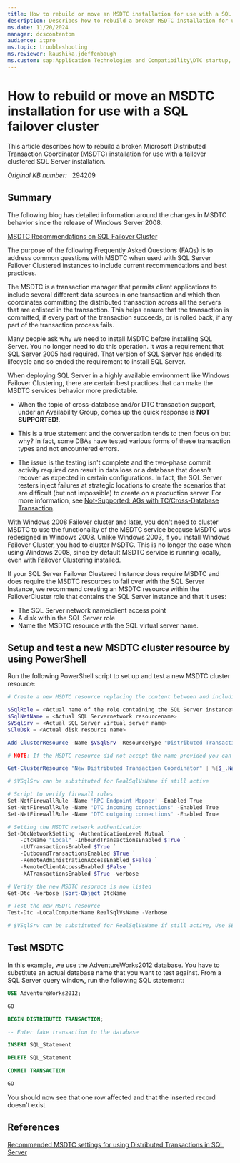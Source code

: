 ```yaml
---
title: How to rebuild or move an MSDTC installation for use with a SQL failover cluster
description: Describes how to rebuild a broken MSDTC installation for use with a failover clustered SQL Server installation, and how to move the MSDTC clustered resource to a new group.
ms.date: 11/20/2024
manager: dcscontentpm
audience: itpro
ms.topic: troubleshooting
ms.reviewer: kaushika,jdeffenbaugh
ms.custom: sap:Application Technologies and Compatibility\DTC startup, configuration, connectivity, and cluster, csstroubleshoot
---
```

# How to rebuild or move an MSDTC installation for use with a SQL failover cluster

This article describes how to rebuild a broken Microsoft Distributed Transaction Coordinator (MSDTC) installation for use with a failover clustered SQL Server installation.

_Original KB number:_ &nbsp; 294209

## Summary

The following blog has detailed information around the changes in MSDTC behavior since the release of Windows Server 2008.

[MSDTC Recommendations on SQL Failover Cluster](/archive/blogs/alwaysonpro/msdtc-recommendations-on-sql-failover-cluster)

The purpose of the following Frequently Asked Questions (FAQs) is to address common questions with MSDTC when used with SQL Server Failover Clustered instances to include current recommendations and best practices.

The MSDTC is a transaction manager that permits client applications to include several different data sources in one transaction and which then coordinates committing the distributed transaction across all the servers that are enlisted in the transaction. This helps ensure that the transaction is committed, if every part of the transaction succeeds, or is rolled back, if any part of the transaction process fails.  

Many people ask why we need to install MSDTC before installing SQL Server. You no longer need to do this operation. It was a requirement that SQL Server 2005 had required. That version of SQL Server has ended its lifecycle and so ended the requirement to install SQL Server.  

When deploying SQL Server in a highly available environment like Windows Failover Clustering, there are certain best practices that can make the MSDTC services behavior more predictable.

- When the topic of cross-database and/or DTC transaction support, under an Availability Group, comes up the quick response is **NOT SUPPORTED!**.

- This is a true statement and the conversation tends to then focus on but why? In fact, some DBAs have tested various forms of these transaction types and not encountered errors.

- The issue is the testing isn't complete and the two-phase commit activity required can result in data loss or a database that doesn't recover as expected in certain configurations. In fact, the SQL Server testers inject failures at strategic locations to create the scenarios that are difficult (but not impossible) to create on a production server. For more information, see [Not-Supported: AGs with TC/Cross-Database Transaction](/archive/blogs/alwaysonpro/not-supported-ags-with-dtccross-database-transactions).  

With Windows 2008 Failover cluster and later, you don't need to cluster MSDTC to use the functionality of the MSDTC service because MSDTC was redesigned in Windows 2008. Unlike Windows 2003, if you install Windows Failover Cluster, you had to cluster MSDTC. This is no longer the case when using Windows 2008, since by default MSDTC service is running locally, even with Failover Clustering installed.  

If your SQL Server Failover Clustered Instance does require MSDTC and does require the MSDTC resources to fail over with the SQL Server Instance, we recommend creating an MSDTC resource within the FailoverCluster role that contains the SQL Server instance and that it uses:  

- The SQL Server network name\\client access point
- A disk within the SQL Server role
- Name the MSDTC resource with the SQL virtual server name.

## Setup and test a new MSDTC cluster resource by using PowerShell

Run the following PowerShell script to set up and test a new MSDTC cluster resource:

```powershell
# Create a new MSDTC resource replacing the content between and including the <> sections below then execute.

$SqlRole = <Actual name of the role containing the SQL Server instance>
$SqlNetName = <Actual SQL Servernetwork resourcename>
$VSqlSrv = <Actual SQL Server virtual server name>
$CluDsk = <Actual disk resource name>

Add-ClusterResource -Name $VSqlSrv -ResourceType "Distributed Transaction Coordinator" -Group $SqlRole

# NOTE: If the MSDTC resource did not accept the name provided you can alter the name using the following Powershell replacing the New Distributed Transaction Coordinator with RealSqlVsName:

Get-ClusterResource "New Distributed Transaction Coordinator" | %{$_.Name = RealSqlVsName }

# $VSqlSrv can be substituted for RealSqlVsName if still active

# Script to verify firewall rules
Set-NetFirewallRule -Name 'RPC Endpoint Mapper' -Enabled True
Set-NetFirewallRule -Name 'DTC incoming connections' -Enabled True
Set-NetFirewallRule -Name 'DTC outgoing connections' -Enabled True

# Setting the MSDTC network authentication
Set-DtcNetworkSetting -AuthenticationLevel Mutual `
    -DtcName "Local" -InboundTransactionsEnabled $True `
    -LUTransactionsEnabled $True `
    -OutboundTransactionsEnabled $True `
    -RemoteAdministrationAccessEnabled $False `
    -RemoteClientAccessEnabled $False `
    -XATransactionsEnabled $True -verbose

# Verify the new MSDTC resoruce is now listed
Get-Dtc -Verbose |Sort-Object DtcName

# Test the new MSDTC resource
Test-Dtc -LocalComputerName RealSqlVsName -Verbose

# $VSqlSrv can be substituted for RealSqlVsName if still active, Use $Env:COMPUTERNAME to test the local installation. The firewall rules and MSDTC authentication PowerShell commands will need to be executed on all the other existing cluster nodes.
```

## Test MSDTC

In this example, we use the AdventureWorks2012 database. You have to substitute an actual database name that you want to test against. From a SQL Server query window, run the following SQL statement:  

```sql
USE AdventureWorks2012;

GO

BEGIN DISTRIBUTED TRANSACTION; 

-- Enter fake transaction to the database

INSERT SQL_Statement

DELETE SQL_Statement

COMMIT TRANSACTION

GO
```

You should now see that one row affected and that the inserted record doesn't exist.

## References

[Recommended MSDTC settings for using Distributed Transactions in SQL Server](https://support.microsoft.com/help/2027550/recommended-msdtc-settings-for-using-distributed-transactions-in-sql-s)
